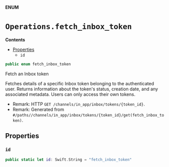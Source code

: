 **ENUM**

# `Operations.fetch_inbox_token`

**Contents**

- [Properties](#properties)
  - `id`

```swift
public enum fetch_inbox_token
```

Fetch an Inbox token

Fetches details of a specific Inbox token belonging to the authenticated user. Returns information about the token's status, creation date, and any associated metadata. Users can only access their own tokens.

- Remark: HTTP `GET /channels/in_app/inbox/tokens/{token_id}`.
- Remark: Generated from `#/paths//channels/in_app/inbox/tokens/{token_id}/get(fetch_inbox_token)`.

## Properties
### `id`

```swift
public static let id: Swift.String = "fetch_inbox_token"
```
